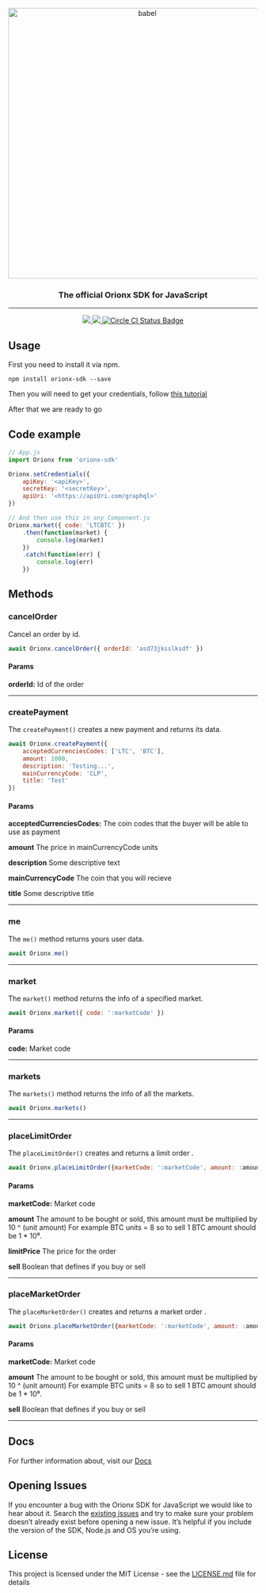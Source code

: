 <p align="center">
  <a href="https://orionx.com/">
    <img alt="babel" src="https://orionx.com/logo.svg" width="546">
  </a>
</p>

<h3 align="center">The official Orionx SDK for JavaScript</h3>

---

<p align="center">
    <a href="#backers" alt="Proyect MIT License">
        <img src="https://img.shields.io/github/license/mashape/apistatus.svg" />
    </a>
    <a href="#version" alt="NPM Version">
      <img src="https://img.shields.io/npm/v/orionx-sdk.svg" />
    </a>
    <a href="https://circleci.com" alt="Circle CI">
      <img src="https://circleci.com/gh/orionx-dev/orionx-sdk-js.svg?style=shield" alt="Circle CI Status Badge" />
    </a>
</p>

## Usage

First you need to install it via npm.

```
npm install orionx-sdk --save
```

Then you will need to get your credentials, follow [this tutorial](http://docs.orionx.com/docs/getStarted.html)

After that we are ready to go

## Code example

```js
// App.js
import Orionx from 'orionx-sdk'

Orionx.setCredentials({
	apiKey: '<apiKey>',
	secretKey: '<secretKey>',
	apiUri: '<https://apiUri.com/graphql>'
})

// And then use this in any Component.js
Orionx.market({ code: 'LTCBTC' })
	.then(function(market) {
		console.log(market)
	})
	.catch(function(err) {
		console.log(err)
	})
```

## Methods

### cancelOrder

Cancel an order by id.

```js
await Orionx.cancelOrder({ orderId: 'asd73jksslksdf' })
```

#### Params

**orderId:** Id of the order

---

### createPayment

The `createPayment()` creates a new payment and returns its data.

```js
await Orionx.createPayment({
	acceptedCurrenciesCodes: ['LTC', 'BTC'],
	amount: 1000,
	description: 'Testing...',
	mainCurrencyCode: 'CLP',
	title: 'Test'
})
```

#### Params

**acceptedCurrenciesCodes:** The coin codes that the buyer will be able to use as payment

**amount** The price in mainCurrencyCode units

**description** Some descriptive text

**mainCurrencyCode** The coin that you will recieve

**title** Some descriptive title

---

### me

The `me()` method returns yours user data.

```js
await Orionx.me()
```

---

### market

The `market()` method returns the info of a specified market.

```js
await Orionx.market({ code: ':marketCode' })
```

#### Params

**code:** Market code

---

### markets

The `markets()` method returns the info of all the markets.

```js
await Orionx.markets()
```

---

### placeLimitOrder

The `placeLimitOrder()` creates and returns a limit order .

```js
await Orionx.placeLimitOrder({marketCode: ':marketCode', amount: :amount, limitPrice: :limitPrice, sell: :sell})
```

#### Params

**marketCode:** Market code

**amount** The amount to be bought or sold, this amount must be multiplied by 10 ^ (unit amount)
For example BTC units = 8 so to sell 1 BTC amount should be 1 \* 10⁸.

**limitPrice** The price for the order

**sell** Boolean that defines if you buy or sell

---

### placeMarketOrder

The `placeMarketOrder()` creates and returns a market order .

```js
await Orionx.placeMarketOrder({marketCode: ':marketCode', amount: :amount, sell: :sell})
```

#### Params

**marketCode:** Market code

**amount** The amount to be bought or sold, this amount must be multiplied by 10 ^ (unit amount)
For example BTC units = 8 so to sell 1 BTC amount should be 1 \* 10⁸.

**sell** Boolean that defines if you buy or sell

---

## Docs

For further information about, visit our [Docs](http://docs.orionx.com/docs/getStarted/)

## Opening Issues

If you encounter a bug with the Orionx SDK for JavaScript we would like to hear about it. Search the [existing issues](https://github.com/orionx-dev/orionx-sdk-js/issues) and try to make sure your problem doesn’t already exist before opening a new issue. It’s helpful if you include the version of the SDK, Node.js and OS you’re using.

## License

This project is licensed under the MIT License - see the [LICENSE.md](LICENSE.md) file for details
